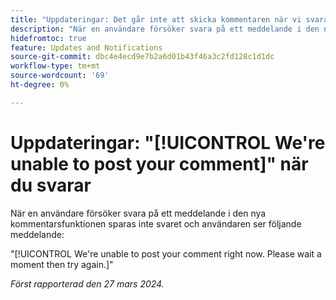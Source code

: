 ```yaml
---
title: "Uppdateringar: Det går inte att skicka kommentaren när vi svarar"
description: "När en användare försöker svara på ett meddelande i den nya kommentarsfunktionen sparas inte svaret och användaren ser ett meddelande."
hidefromtoc: true
feature: Updates and Notifications
source-git-commit: dbc4e4ecd9e7b2a6d01b43f46a3c2fd128c1d1dc
workflow-type: tm+mt
source-wordcount: '69'
ht-degree: 0%

---
```



# Uppdateringar: &quot;[!UICONTROL We're unable to post your comment]&quot; när du svarar

<!--

>[!NOTE]
>
>This issue was fixed on April 11, 2024.

-->

När en användare försöker svara på ett meddelande i den nya kommentarsfunktionen sparas inte svaret och användaren ser följande meddelande:

&quot;[!UICONTROL We're unable to post your comment right now. Please wait a moment then try again.]&quot;

_Först rapporterad den 27 mars 2024._

